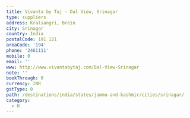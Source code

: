```yaml
---
title: Vivanta by Taj - Dal View, Srinagar
type: suppliers
address: Kralsangri, Brein
city: Srinagar
country: India
postalCode: 191 121
areaCode: '194'
phone: '2461111'
mobile: 0
email: ''
www: http://www.vivantabytaj.com/Dal-View-Srinagar
note: ''
bookThrough: 0
currency: INR
gstType: 0
path: /destinations/india/states/jammu-and-kashmir/cities/srinagar/
category:
  - H
---
```


